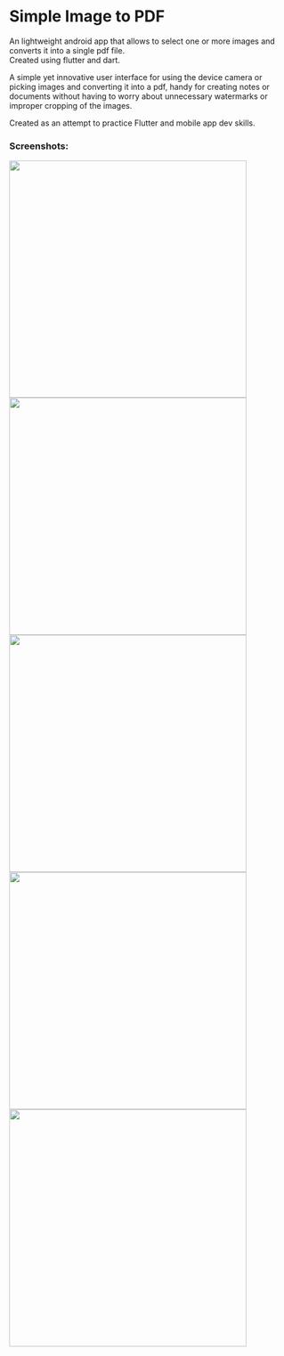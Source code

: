 # Simple Image to PDF  

An lightweight android app that allows to select one or more images and converts it into a single pdf file.  
Created using flutter and dart.

A simple yet innovative user interface for using the device camera or picking images and converting it into a pdf, handy for creating notes or documents without having to worry about unnecessary watermarks or improper cropping of the images.

Created as an attempt to practice Flutter and mobile app dev skills.

### Screenshots: ###

<img src="https://github.com/Harshit-Sonawala/simple_img_to_pdf/blob/master/screenshots/Img_to_pdf_ss1.png" width="426">

<img src="https://github.com/Harshit-Sonawala/simple_img_to_pdf/blob/master/screenshots/Img_to_pdf_ss2.png" width="426">

<img src="https://github.com/Harshit-Sonawala/simple_img_to_pdf/blob/master/screenshots/Img_to_pdf_ss3.png" width="426">

<img src="https://github.com/Harshit-Sonawala/simple_img_to_pdf/blob/master/screenshots/Img_to_pdf_ss4.png" width="426">

<img src="https://github.com/Harshit-Sonawala/simple_img_to_pdf/blob/master/screenshots/Img_to_pdf_ss5.png" width="426">
